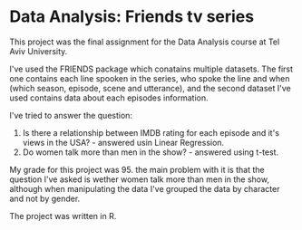# Data Analysis: Friends tv series
This project was the final assignment for the Data Analysis course at Tel Aviv University.

I've used the FRIENDS package which conatains multiple datasets. The first one contains each line spooken in the series, who spoke the line and when (which season, episode, scene and utterance), and the second dataset I've used contains data about each episodes information.

I've tried to answer the question:
1. Is there a relationship between IMDB rating for each episode and it's views in the USA? - answered usin Linear Regression.
2. Do women talk more than men in the show? - answered using t-test.

My grade for this project was 95. the main problem with it is that the question I've asked is wether women talk more than men in the show, although when manipulating the data I've grouped the data by character and not by gender.

The project was written in R.

